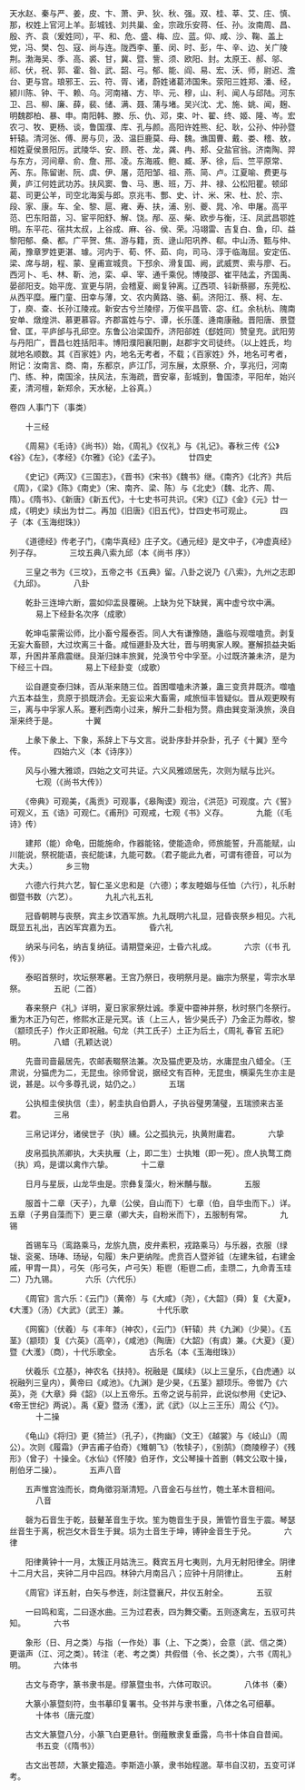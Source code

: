 <!-- { "loadSidebar": true } -->
天水赵、秦与严、姜，皮、卞、萧、尹、狄、秋、强。双、桂、莘、艾、庄、慎、那，权姓上官河上羊。彭城钱、刘共巢、金，宗政乐安蒋、任、孙。汝南周、昌、殷、齐、袁（爰姓同），平、和、危、盛、梅、应、蓝。仰、咸、沙、鞠、盖上党，冯、樊、包、寇、尚与连。陇西李、董、闵、时、彭，牛、辛、边、关广陵荆。渤海吴、季、高、裘、甘，冀、暨、訾、须、欧阳、封。太原王、郝、邬、祁、伏，祝、郭、霍、昝、武、韶、弓。郁、能、阎、易、宏、沃、师，尉迟、澹台、更与宫。琅邪王、云、符、胥、诸，蔚姓诸葛沛国朱。荥阳三姓郑、潘、经，颍川陈、钟、干、赖、乌。河南褚、方、毕、元、穆，山、利、闻人与邱陆。河东卫、吕、柳、廉、薛，裴、储、满、聂、蒲与堵。吴兴沈、尤、施、姚、闻，麹、明魏郡柏、暴、申。南阳韩、滕、乐、仇、邓，束、叶、翟、终、姬、隆、岑。宏农刁、牧、更杨、谈，鲁国濮、库、孔与颜。高阳许姓熊、纪、耿，公孙、仲孙暨轩辕。清河张、傅、房与贝，汲、温巨鹿莫、母、魏。谯国曹、戴、娄、稽、敖，桓姓夏侯景阳厉。武陵华、安、顾、苍、龙，龚、冉、郏、殳盐官翁。济南陶、羿与东方，河间章、俞、詹、邢、凌。东海戚、鲍、臧、茅、徐，后、竺平原常、芮、东。陈留谢、阮、虞、伊、屠，范阳邹、祖、燕、简、卢。江夏喻、费更与黄，庐江何姓武功苏。扶风窦、鲁、马、惠、班，万、井、禄、公松阳瞿。顿邱葛、司更公羊，司空北海奚与郎。京兆韦、酆、史、计、米、宋、杜、於、宗、段、家、康。车、全、黎、扈、雍、寿、扶，浦、别、夔、晁、冷、申屠。高平范、巴东阳苗，习、宦平阳舒、解、饶。邴、巫、柴、欧步与衡，汪、凤武昌鄂姓明。东平花、宿共太叔，上谷成、麻、谷、侯、荣。冯翊雷、吉复白、鱼，印、益黎阳郁、桑、都。广平贺、焦、游与籍，贡、逯山阳巩养、郗。中山汤、甄与仲、蔺，豫章罗姓更湛、璩。河内于、荀、怀、茹、向，司马、淳于临海屈。安定伍、梁、席与胡，程、蒙、皇甫宣城贲。下邳余、滑复国、阙，武威贾、索与廖、石。西河卜、毛、林、靳、池，栾、卓、宰、通千乘倪。博陵邵、崔平陆孟，齐国禹、晏郤阳支。始平庞、宣更与阴，会稽夏、阚复钟离。辽西项、钭新蔡郦，东莞松、从西平糜。雁门童、田幸与薄，文、农内黄路、骆、蓟。济阳江、蔡、柯、左、丁，庾、查、长孙江陵戎。新安古兮兰陵缪，万俟平昌管、宓、红。余杭杭、隗南安单、燉煌洪、慕更慕容。齐郡富姓与宁、谭，长乐蓬、逄南康融。晋阳唐、景暨曾、匡，平庐邰与孔邱空。东鲁公冶梁国乔，济阳郤姓（郄姓同）赞皇充。武阳劳与丹阳广，晋昌乜姓括阳丰。博阳濮阳襄阳蒯，赵郡宇文司徒终。（以上姓氏，均就地名顺数。其《百家姓》内，地名无考者，不载；《百家姓》外，地名可考者，附记：汝南言、商、南，东都京，庐江邝，河东展，太原祭、介，享兆归，河南门、练、种，南国涂，扶风法，东海疏，晋安辜，彭城到，鲁国漆，平阳牟，始兴麦，清河檀，新郑佘，天水秘，上谷真。）



卷四 人事门下（事类）


　　十三经

　　《周易》《毛诗》《尚书》）始，《周礼》《仪礼》与《礼记》。春秋三传《公》《谷》《左》，《孝经》《尔雅》《论》《孟子》。
　
　　廿四史

　　《史记》《两汉》《三国志》，《晋书》《宋书》《魏书》继。《南齐》《北齐》共后《周》，《梁》《陈》《南史》（宋、南齐、梁、陈）与《北史》（魏、北齐、周、隋）。《隋书》、《新唐》《新五代》，十七史书可共识。《宋》《辽》《金》《元》廿一成，《明史》续出为廿二。再加《旧唐》《旧五代》，廿四史书可观止。
　
　　四子（本《玉海绀珠》）

　　《道德经》传老子门，《南华真经》庄子文。《通元经》是文中子，《冲虚真经》列子存。
　
　　三坟五典八索九邱（本《尚书 序》）

　　三皇之书为《三坟》，五帝之书《五典》留。八卦之说乃《八索》，九州之志即《九邱》。
　
　　八卦

　　乾卦三连坤六断，震如仰盂艮覆碗。上缺为兑下缺巽，离中虚兮坎中满。
　
　　易上下经卦名次序（成歌）

　　乾坤屯蒙需讼师，比小畜兮履泰否。同人大有谦豫随，蛊临与观噬嗑贲。剥复无妄大畜颐，大过坎离三十备。咸恒遯卦及大壮，晋与明夷家人睽。蹇解损益夬姤萃，升困井革鼎震继。艮渐归妹丰旅巽，兑涣节兮中孚至。小过既济兼未济，是为下经三十四。
　
　　易上下经卦变（成歌）

　　讼自遯变泰归妹，否从渐来随三位。首困噬嗑未济兼，蛊三变贲井既济。噬嗑六五本益生，贲原于损既济会。无妄讼来大畜需，咸旅恒丰皆疑似。晋从观更睽有三，离与中孚家人系。蹇利西南小过来，解升二卦相为赘。鼎由巽变渐涣旅，涣自渐来终于是。
　
　　十翼

　　上彖下彖上、下象，系辞上下与文言。说卦序卦并杂卦，孔子《十翼》至今传。
　
　　四始六义（本《诗序》）

　　风与小雅大雅颂，四始之文可共证。六义风雅颂居先，次则为赋与比兴。
　
　　七观（《尚书大传》）

　　《帝典》可观美，《禹贡》可观事，《皋陶谟》观治，《洪范》可观度。六《誓》可观义，五《诰》可观仁。《甫刑》可观戒，七观《书》义存。
　
　　九能（《毛诗》传）

　　建邦（能）命龟，田能施命，作器能铭，使能造命，师旅能誓，升高能赋，山川能说，祭祝能语，丧纪能诔，九能可数。（君子能此九者，可谓有德音，可以为大夫。）
　
　　乡三物

　　六德六行共六艺，智仁圣义忠和是（六德）；孝友睦姻与任恤（六行），礼乐射御暨书数（六艺）。
　
　　九礼六礼五礼

　　冠昏朝聘与丧祭，宾主乡饮酒军旅。九礼既明六礼显，冠昏丧祭乡相见。六礼既显五礼出，吉凶军宾嘉为五。
　
　　昏六礼

　　纳采与问名，纳吉复纳征。请期暨亲迎，士昏六礼成。
　
　　六宗（《书 孔传》）

　　泰昭首祭时，坎坛祭寒暑。王宫乃祭日，夜明祭月是。幽宗为祭星，雩宗水旱祭。
　
　　五祀（二首）

　　春来祭户《礼》详明，夏日家家祭灶诚。季夏中霤神并祭，秋时祭门冬祭行。重为木正乃句芒，修熙水正是元冥。该（上三人，皆少昊氏子）乃金正为蓐收，黎（颛顼氏子）作火正即祝融。句龙（共工氏子）土正为后土，《周礼 春官 五祀》明。
　
　　八蜡（孔颖达说）

　　先啬司啬最居先，农邮表畷祭法兼。次及猫虎更及坊，水庸昆虫八蜡全。（王肃说，分猫虎为二，无昆虫。徐师曾说，据经文有百种，无昆虫，横渠先生亦主是说，甚是。以今多尊孔说，姑仍之。）
　
　　五瑞

　　公执桓圭侯执信（圭），躬圭执自伯爵人，子执谷璧男蒲璧，五瑞颁来古圣君。
　
　　三帛

　　三帛记详分，诸侯世子（执）纁。公之孤执元，执黄附庸君。
　
　　六挚

　　皮帛孤执羔卿执，大夫执雁（上，即二生）士执雉（即一死）。庶人执鹜工商（执）鸡，是谓以禽作六挚。
　
　　十二章

　　日月与星辰，山龙华虫是。宗彝复藻火，粉米黼与黻。
　
　　五服

　　服首十二章（天子），九章（公侯，自山而下）七章（伯，自华虫而下。）详。五章（子男自藻而下）更三章（卿大夫，自粉米而下），五服制有常。
　
　　九锡

　　首锡车马（鸾路乘马，龙旂九旒，皮弁素积，戎路乘马）与乐器，衣服（绿韨、衮冕、玚琫、玚珌，句履）朱户更纳陛。虎贲百人暨斧钺（左建朱钺，右建金戚，甲胄一具），弓矢（彤弓矢，卢弓矢）秬鬯（秬鬯二卣，圭瓒二，九命青玉珪二）乃九锡。
　
　　六乐（六代乐）

　　《周官》言六乐：《云门》（黄帝）与《大咸》（尧），《大韶》（舜）复《大夏》，《大濩》（汤）《大武》（武王）兼。
　
　　十代乐歌

　　《网窖》（伏羲）与《丰年》（神农），《云门》（轩辕）共《九渊》（少昊）。《五茎》（颛顼）复《六英》（高辛），《咸池》（陶唐）《大韶》（有虞）兼。《大夏》（夏）暨《大濩》（商），十代乐歌全。
　
　　古乐名（本《玉海绀珠》）

　　伏羲乐《立基》，神农名《扶持》。祝融是《属续》（以上三皇乐，《白虎通》以祝融列三皇内），黄帝曰《咸池》。《九渊》是少昊，《五茎》颛顼乐。帝喾乃《六英》，尧《大章》舜《韶》（以上五帝乐。五帝之说与前异，此说似参用《史记》、《帝王世纪》两说）。禹《夏》暨汤《濩》，武《武》（以上三王乐）周公《勺》。
　
　　十二操

　　《龟山》《将归》更《猗兰》（孔子），《拘幽》（文王）《越裳》与《岐山》（周公）。次则《履霜》（尹吉甫子伯奇）《雉朝飞》（牧犊子），《别鹄》（商陵穆子）《残形》（曾子）十操全。《水仙》《怀陵》伯牙作，文公琴操十首删（韩文公取十操，削伯牙二操）。
　
　　五声八音

　　五声惟宫浊而长，商角徵羽渐清短。八音金石与丝竹，匏土革木音相间。
　
　　八音

　　磬为石音生于乾，鼓鼙革音生于坎。笙为匏音生于艮，箫管竹音生于震。琴瑟丝音生于离，柷岂攵木音生于巽。埙为土音生于坤，镈钟金音生于兑。
　
　　六律

　　阳律黄钟十一月，太簇正月姑洗三。蕤宾五月七夷则，九月无射阳律全。阴律十二月大吕，夹钟二月中吕四。林钟六月南吕八；应钟十月阴律止。
　
　　五射

　　《周官》详五射，白矢与参连，剡注暨襄尺，井仪五射全。
　
　　五驭

　　一曰鸣和鸾，二曰逐水曲。三为过君表，四为舞交衢。五则逐禽左，五驭可共知。
　
　　六书

　　象形（日、月之类）与指（一作处）事（上、下之类），会意（武、信之类）更谐声（江、河之类）。转注（老、考之类）共假借（令、长之类），六书《周礼》明。
　
　　六体书

　　古文与奇字，篆书隶书是。缪篆暨虫书，六体可取识。
　
　　八体书（秦）

　　大篆小篆暨刻符，虫书摹印复署书。殳书并与隶书重，八体之名可细摹。
　
　　十体书（唐元度）

　　古文大篆暨八分，小篆飞白更悬针。倒薤散隶复垂露，鸟书十体自自昔闻。
　
　　书五变（《隋书》）

　　古文出苍颉，大篆史籀造。李斯造小篆，隶书始程邈。草书自汉初，五变可详考。
　

